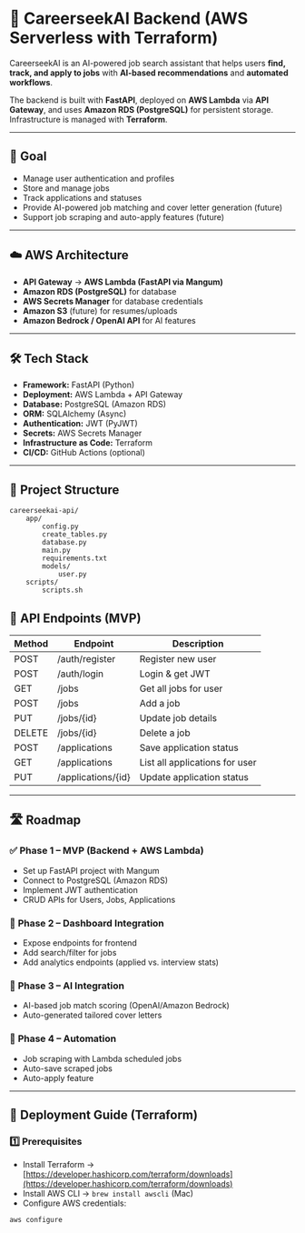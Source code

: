 # 🚀 CareerseekAI Backend (AWS Serverless with Terraform)

CareerseekAI is an AI-powered job search assistant that helps users **find, track, and apply to jobs** with **AI-based recommendations** and **automated workflows**.

The backend is built with **FastAPI**, deployed on **AWS Lambda** via **API Gateway**, and uses **Amazon RDS (PostgreSQL)** for persistent storage.  
Infrastructure is managed with **Terraform**.

---

## 🎯 Goal
- Manage user authentication and profiles
- Store and manage jobs
- Track applications and statuses
- Provide AI-powered job matching and cover letter generation (future)
- Support job scraping and auto-apply features (future)

---

## ☁️ AWS Architecture
- **API Gateway** → **AWS Lambda (FastAPI via Mangum)**
- **Amazon RDS (PostgreSQL)** for database
- **AWS Secrets Manager** for database credentials
- **Amazon S3** (future) for resumes/uploads
- **Amazon Bedrock / OpenAI API** for AI features

---

## 🛠 Tech Stack
- **Framework:** FastAPI (Python)
- **Deployment:** AWS Lambda + API Gateway
- **Database:** PostgreSQL (Amazon RDS)
- **ORM:** SQLAlchemy (Async)
- **Authentication:** JWT (PyJWT)
- **Secrets:** AWS Secrets Manager
- **Infrastructure as Code:** Terraform
- **CI/CD:** GitHub Actions (optional)

---

## 📂 Project Structure
```
careerseekai-api/
    app/
        config.py
        create_tables.py
        database.py
        main.py
        requirements.txt
        models/
            user.py
    scripts/
        scripts.sh
```

## 📡 API Endpoints (MVP)

| Method | Endpoint             | Description                          |
|--------|----------------------|--------------------------------------|
| POST   | /auth/register       | Register new user                   |
| POST   | /auth/login          | Login & get JWT                     |
| GET    | /jobs                | Get all jobs for user               |
| POST   | /jobs                | Add a job                           |
| PUT    | /jobs/{id}           | Update job details                  |
| DELETE | /jobs/{id}           | Delete a job                        |
| POST   | /applications        | Save application status             |
| GET    | /applications        | List all applications for user      |
| PUT    | /applications/{id}   | Update application status           |

---

## 🛣️ Roadmap

### ✅ **Phase 1 – MVP (Backend + AWS Lambda)**
- Set up FastAPI project with Mangum
- Connect to PostgreSQL (Amazon RDS)
- Implement JWT authentication
- CRUD APIs for Users, Jobs, Applications

### 🔹 **Phase 2 – Dashboard Integration**
- Expose endpoints for frontend
- Add search/filter for jobs
- Add analytics endpoints (applied vs. interview stats)

### 🔹 **Phase 3 – AI Integration**
- AI-based job match scoring (OpenAI/Amazon Bedrock)
- Auto-generated tailored cover letters

### 🔹 **Phase 4 – Automation**
- Job scraping with Lambda scheduled jobs
- Auto-save scraped jobs
- Auto-apply feature

---

## 🚀 Deployment Guide (Terraform)

### **1️⃣ Prerequisites**
- Install Terraform → [https://developer.hashicorp.com/terraform/downloads](https://developer.hashicorp.com/terraform/downloads)
- Install AWS CLI → `brew install awscli` (Mac)
- Configure AWS credentials:
```bash
aws configure